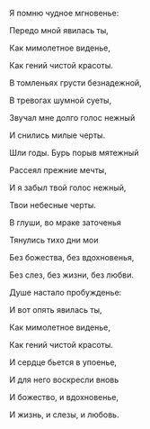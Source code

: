Я помню чудное мгновенье:

Передо мной явилась ты,

Как мимолетное виденье,

Как гений чистой красоты.

В томленьях грусти безнадежной,

В тревогах шумной суеты,

Звучал мне долго голос нежный

И снились милые черты.

Шли годы. Бурь порыв мятежный

Рассеял прежние мечты,

И я забыл твой голос нежный,

Твои небесные черты.

В глуши, во мраке заточенья

Тянулись тихо дни мои

Без божества, без вдохновенья,

Без слез, без жизни, без любви.

Душе настало пробужденье:

И вот опять явилась ты,

Как мимолетное виденье,

Как гений чистой красоты.

И сердце бьется в упоенье,

И для него воскресли вновь

И божество, и вдохновенье,

И жизнь, и слезы, и любовь.
